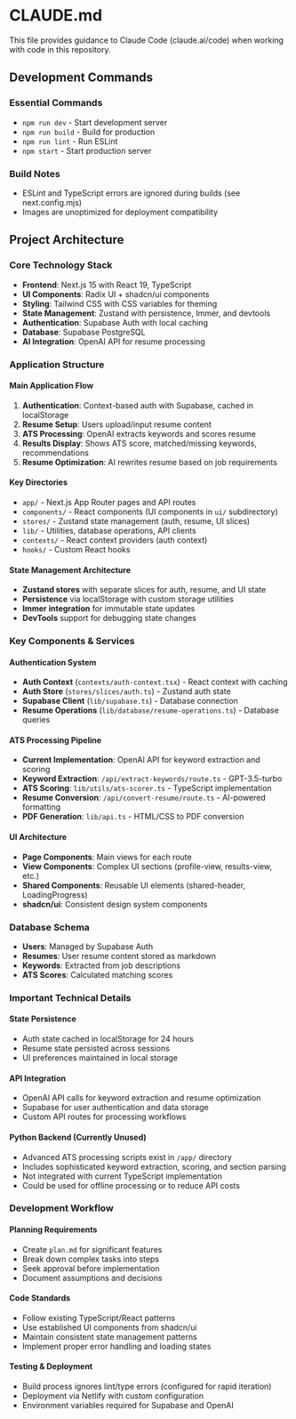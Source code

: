 # CLAUDE.md

This file provides guidance to Claude Code (claude.ai/code) when working with code in this repository.

## Development Commands

### Essential Commands
- `npm run dev` - Start development server
- `npm run build` - Build for production
- `npm run lint` - Run ESLint
- `npm start` - Start production server

### Build Notes
- ESLint and TypeScript errors are ignored during builds (see next.config.mjs)
- Images are unoptimized for deployment compatibility

## Project Architecture

### Core Technology Stack
- **Frontend**: Next.js 15 with React 19, TypeScript
- **UI Components**: Radix UI + shadcn/ui components
- **Styling**: Tailwind CSS with CSS variables for theming
- **State Management**: Zustand with persistence, Immer, and devtools
- **Authentication**: Supabase Auth with local caching
- **Database**: Supabase PostgreSQL
- **AI Integration**: OpenAI API for resume processing

### Application Structure

#### Main Application Flow
1. **Authentication**: Context-based auth with Supabase, cached in localStorage
2. **Resume Setup**: Users upload/input resume content
3. **ATS Processing**: OpenAI extracts keywords and scores resume
4. **Results Display**: Shows ATS score, matched/missing keywords, recommendations
5. **Resume Optimization**: AI rewrites resume based on job requirements

#### Key Directories
- `app/` - Next.js App Router pages and API routes
- `components/` - React components (UI components in `ui/` subdirectory)
- `stores/` - Zustand state management (auth, resume, UI slices)
- `lib/` - Utilities, database operations, API clients
- `contexts/` - React context providers (auth context)
- `hooks/` - Custom React hooks

#### State Management Architecture
- **Zustand stores** with separate slices for auth, resume, and UI state
- **Persistence** via localStorage with custom storage utilities
- **Immer integration** for immutable state updates
- **DevTools** support for debugging state changes

### Key Components & Services

#### Authentication System
- **Auth Context** (`contexts/auth-context.tsx`) - React context with caching
- **Auth Store** (`stores/slices/auth.ts`) - Zustand auth state
- **Supabase Client** (`lib/supabase.ts`) - Database connection
- **Resume Operations** (`lib/database/resume-operations.ts`) - Database queries

#### ATS Processing Pipeline
- **Current Implementation**: OpenAI API for keyword extraction and scoring
- **Keyword Extraction**: `/api/extract-keywords/route.ts` - GPT-3.5-turbo
- **ATS Scoring**: `lib/utils/ats-scorer.ts` - TypeScript implementation
- **Resume Conversion**: `/api/convert-resume/route.ts` - AI-powered formatting
- **PDF Generation**: `lib/api.ts` - HTML/CSS to PDF conversion

#### UI Architecture
- **Page Components**: Main views for each route
- **View Components**: Complex UI sections (profile-view, results-view, etc.)
- **Shared Components**: Reusable UI elements (shared-header, LoadingProgress)
- **shadcn/ui**: Consistent design system components

### Database Schema
- **Users**: Managed by Supabase Auth
- **Resumes**: User resume content stored as markdown
- **Keywords**: Extracted from job descriptions
- **ATS Scores**: Calculated matching scores

### Important Technical Details

#### State Persistence
- Auth state cached in localStorage for 24 hours
- Resume state persisted across sessions
- UI preferences maintained in local storage

#### API Integration
- OpenAI API calls for keyword extraction and resume optimization
- Supabase for user authentication and data storage
- Custom API routes for processing workflows

#### Python Backend (Currently Unused)
- Advanced ATS processing scripts exist in `/app/` directory
- Includes sophisticated keyword extraction, scoring, and section parsing
- Not integrated with current TypeScript implementation
- Could be used for offline processing or to reduce API costs

### Development Workflow

#### Planning Requirements
- Create `plan.md` for significant features
- Break down complex tasks into steps
- Seek approval before implementation
- Document assumptions and decisions

#### Code Standards
- Follow existing TypeScript/React patterns
- Use established UI components from shadcn/ui
- Maintain consistent state management patterns
- Implement proper error handling and loading states

#### Testing & Deployment
- Build process ignores lint/type errors (configured for rapid iteration)
- Deployment via Netlify with custom configuration
- Environment variables required for Supabase and OpenAI